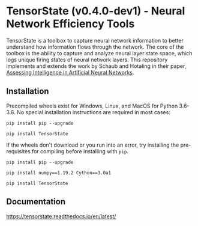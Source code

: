 # TensorState (v0.4.0-dev1) - Neural Network Efficiency Tools

TensorState is a toolbox to capture neural network information to better
understand how information flows through the network. The core of the toolbox is
the ability to capture and analyze neural layer state space, which logs unique
firing states of neural network layers. This repository implements and extends
the work by Schaub and Hotaling in their paper,
[Assessing Intelligence in Artificial Neural Networks](https://arxiv.org/abs/2006.02909).

## Installation

Precompiled wheels exist for Windows, Linux, and MacOS for Python 3.6-3.8. No
special installation instructions are required in most cases:

`pip install pip --upgrade`

`pip install TensorState`

If the wheels don't download or you run into an error, try installing the
pre-requisites for compiling before installing with `pip`.

`pip install pip --upgrade`

`pip install numpy==1.19.2 Cython==3.0a1`

`pip install TensorState`

## Documentation

https://tensorstate.readthedocs.io/en/latest/
